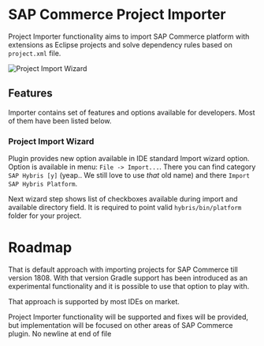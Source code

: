 # SAP Commerce Project Importer

Project Importer functionality aims to import SAP Commerce platform with extensions as Eclipse projects and solve dependency rules based on ```project.xml``` file.

![Project Import Wizard](imgs/importing-p.gif)

## Features

Importer contains set of features and options available for developers. Most of them have been listed below.

### Project Import Wizard

Plugin provides new option available in IDE standard Import wizard option. Option is available in menu: ```File -> Import...```.
There you can find category ```SAP Hybris [y]``` (yeap.. We still love to use *that* old name) and there ```Import SAP Hybris Platform```.

Next wizard step shows list of checkboxes available during import and available directory field. It is required to point valid ```hybris/bin/platform``` folder for your project.



# Roadmap

That is default approach with importing projects for SAP Commerce till version 1808. With that version Gradle support has been introduced as an experimental functionality and it is possible to use that option to play with.

That approach is supported by most IDEs on market.

Project Importer functionality will be supported and fixes will be provided, but implementation will be focused on other areas of SAP Commerce plugin.
 No newline at end of file
